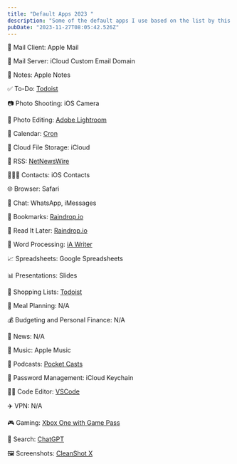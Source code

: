 ```yaml
---
title: "Default Apps 2023 "
description: "Some of the default apps I use based on the list by this podcast https://defaults.rknight.me"
pubDate: "2023-11-27T08:05:42.526Z"
---
```


📨 Mail Client: Apple Mail

📮 Mail Server: iCloud Custom Email Domain

📝 Notes: Apple Notes

✅ To-Do: [Todoist](https://todoist.com/)

📷 Photo Shooting: iOS Camera

🎨 Photo Editing: [Adobe Lightroom](https://lightroom.adobe.com)

📆 Calendar: [Cron](https://cron.com)

📁 Cloud File Storage: iCloud

📖 RSS: [NetNewsWire](https://netnewswire.com)

🙍🏻‍♂️ Contacts: iOS Contacts

🌐 Browser: Safari

💬 Chat: WhatsApp, iMessages

🔖 Bookmarks: [Raindrop.io](https://raindrop.io)

📑 Read It Later: [Raindrop.io](https://raindrop.io)

📜 Word Processing: [iA Writer](https://ia.net/writer)

📈 Spreadsheets: Google Spreadsheets

📊 Presentations: Slides

🛒 Shopping Lists: [Todoist](https://todoist.com/)

🍴 Meal Planning: N/A

💰 Budgeting and Personal Finance: N/A

📰 News: N/A

🎵 Music: Apple Music

🎤 Podcasts: [Pocket Casts](https://pocketcasts.com)

🔐 Password Management: iCloud Keychain

🧑‍💻 Code Editor: [VSCode](https://code.visualstudio.com)

✈️ VPN: N/A

🎮 Gaming: [Xbox One with Game Pass](https://www.xbox.com/en-IN/xbox-game-pass)

🔎 Search: [ChatGPT](https://chat.openai.com)

🖼️ Screenshots: [CleanShot X](https://cleanshot.com/)

